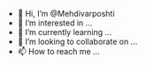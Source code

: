 - 👋 Hi, I’m @Mehdivarposhti
- 👀 I’m interested in ...
- 🌱 I’m currently learning ...
- 💞️ I’m looking to collaborate on ...
- 📫 How to reach me ...

<!---
Mehdivarposhti/Mehdivarposhti is a ✨ special ✨ repository because its `README.md` (this file) appears on your GitHub profile.
You can click the Preview link to take a look at your changes.
--->
